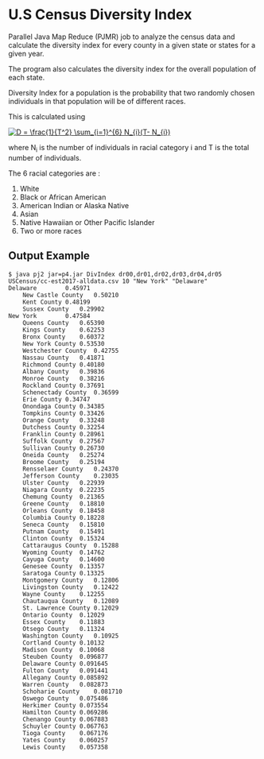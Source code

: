 # U.S Census Diversity Index

Parallel Java Map Reduce (PJMR) job to analyze the census data and calculate the diversity index for every county in a given state or states for a given year. 

The program also calculates the diversity index for the overall population of each state.

Diversity Index for a population is the probability that two randomly chosen individuals in that population will be of different races.

This is calculated using 

<a href="https://www.codecogs.com/eqnedit.php?latex=D&space;=&space;\frac{1}{T^2}&space;\sum_{i=1}^{6}&space;N_{i}(T-&space;N_{i})" target="_blank"><img src="https://latex.codecogs.com/gif.latex?D&space;=&space;\frac{1}{T^2}&space;\sum_{i=1}^{6}&space;N_{i}(T-&space;N_{i})" title="D = \frac{1}{T^2} \sum_{i=1}^{6} N_{i}(T- N_{i})" /></a>

where N<sub>i</sub> is the number of individuals in racial category i and T is the total number of individuals.

The 6 racial categories are :

1) White
2) Black or African American
3) American Indian or Alaska Native
4) Asian
5) Native Hawaiian or Other Pacific Islander
6) Two or more races

## Output Example

```
$ java pj2 jar=p4.jar DivIndex dr00,dr01,dr02,dr03,dr04,dr05 USCensus/cc-est2017-alldata.csv 10 "New York" "Delaware"
Delaware		0.45971
	New Castle County	0.50210
	Kent County	0.48199
	Sussex County	0.29902
New York		0.47584
	Queens County	0.65390
	Kings County	0.62253
	Bronx County	0.60372
	New York County	0.53530
	Westchester County	0.42755
	Nassau County	0.41871
	Richmond County	0.40180
	Albany County	0.39836
	Monroe County	0.38216
	Rockland County	0.37691
	Schenectady County	0.36599
	Erie County	0.34747
	Onondaga County	0.34385
	Tompkins County	0.33426
	Orange County	0.33248
	Dutchess County	0.32254
	Franklin County	0.28961
	Suffolk County	0.27567
	Sullivan County	0.26730
	Oneida County	0.25274
	Broome County	0.25194
	Rensselaer County	0.24370
	Jefferson County	0.23035
	Ulster County	0.22939
	Niagara County	0.22235
	Chemung County	0.21365
	Greene County	0.18810
	Orleans County	0.18458
	Columbia County	0.18228
	Seneca County	0.15810
	Putnam County	0.15491
	Clinton County	0.15324
	Cattaraugus County	0.15288
	Wyoming County	0.14762
	Cayuga County	0.14600
	Genesee County	0.13357
	Saratoga County	0.13325
	Montgomery County	0.12806
	Livingston County	0.12422
	Wayne County	0.12255
	Chautauqua County	0.12089
	St. Lawrence County	0.12029
	Ontario County	0.12029
	Essex County	0.11883
	Otsego County	0.11324
	Washington County	0.10925
	Cortland County	0.10132
	Madison County	0.10068
	Steuben County	0.096877
	Delaware County	0.091645
	Fulton County	0.091441
	Allegany County	0.085892
	Warren County	0.082873
	Schoharie County	0.081710
	Oswego County	0.075486
	Herkimer County	0.073554
	Hamilton County	0.069286
	Chenango County	0.067883
	Schuyler County	0.067763
	Tioga County	0.067176
	Yates County	0.060257
	Lewis County	0.057358
 
  ```
